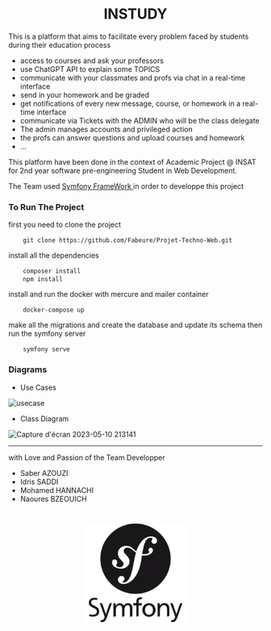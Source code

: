 <h1 align="center">INSTUDY</h1>

This is a platform that aims to facilitate every problem faced by students during their education process 

* access to courses and ask your professors
* use ChatGPT API to explain some TOPICS
* communicate with your classmates and profs via chat in a real-time interface
* send in your homework and be graded
* get notifications of every new message, course, or homework in a real-time interface
* communicate via Tickets with the ADMIN who will be the class delegate
* The admin manages accounts and privileged action
* the profs can answer questions and upload courses and homework 
* ...


This platform have been done in the context of Academic Project @ INSAT for 2nd year software pre-engineering Student in Web Development.

The Team used <ins> Symfony FrameWork </ins> in order to developpe this project


<h3>To Run The Project</h3>

first you need to clone the project

```
    git clone https://github.com/Fabeure/Projet-Techno-Web.git
```

install all the dependencies

```
    composer install
    npm install
```

install and run the docker with mercure and mailer container

```
    docker-compose up
```

make all the migrations and create the database and update its schema then run the symfony server

```
    symfony serve
```


<h3> Diagrams </h3>

* Use Cases

![usecase](https://github.com/Fabeure/Projet-Techno-Web/assets/47497916/2c4c43e9-b67b-4db8-87f8-5bf5f1accb56)

* Class Diagram

![Capture d'écran 2023-05-10 213141](https://github.com/Fabeure/Projet-Techno-Web/assets/47497916/98935396-7276-4c95-b99c-87932626aa97)


------

with Love and Passion of the Team Developper

* Saber AZOUZI 
* Idris SADDI
* Mohamed HANNACHI
* Naoures BZEOUICH

<h1  align="center">
    <a href="https://symfony.com/" target="_blank" rel="noreferrer"> 
        <img 
             src="https://raw.githubusercontent.com/devicons/devicon/master/icons/symfony/symfony-original-wordmark.svg" 
             alt="symfony" 
             width="200" 
             height="200"
        /> 
    </a> 
</h1>
